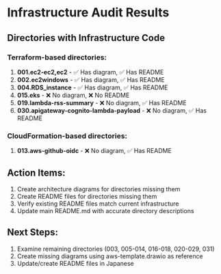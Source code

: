 # Infrastructure Audit Results

## Directories with Infrastructure Code

### Terraform-based directories:
1. **001.ec2-ec2,ec2** - ✅ Has diagram, ✅ Has README
2. **002.ec2windows** - ✅ Has diagram, ✅ Has README  
3. **004.RDS_instance** - ✅ Has diagram, ✅ Has README
4. **015.eks** - ❌ No diagram, ❌ No README
5. **019.lambda-rss-summary** - ❌ No diagram, ✅ Has README
6. **030.apigateway-cognito-lambda-payload** - ❌ No diagram, ✅ Has README

### CloudFormation-based directories:
1. **013.aws-github-oidc** - ❌ No diagram, ✅ Has README

## Action Items:
1. Create architecture diagrams for directories missing them
2. Create README files for directories missing them  
3. Verify existing README files match current infrastructure
4. Update main README.md with accurate directory descriptions

## Next Steps:
1. Examine remaining directories (003, 005-014, 016-018, 020-029, 031)
2. Create missing diagrams using aws-template.drawio as reference
3. Update/create README files in Japanese